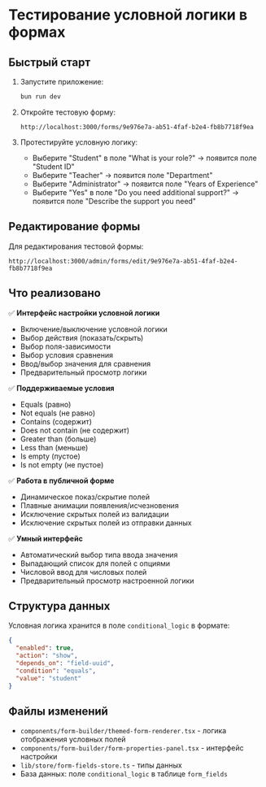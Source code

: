 # Тестирование условной логики в формах

## Быстрый старт

1. Запустите приложение:
   ```bash
   bun run dev
   ```

2. Откройте тестовую форму:
   ```
   http://localhost:3000/forms/9e976e7a-ab51-4faf-b2e4-fb8b7718f9ea
   ```

3. Протестируйте условную логику:
   - Выберите "Student" в поле "What is your role?" → появится поле "Student ID"
   - Выберите "Teacher" → появится поле "Department"
   - Выберите "Administrator" → появится поле "Years of Experience"
   - Выберите "Yes" в поле "Do you need additional support?" → появится поле "Describe the support you need"

## Редактирование формы

Для редактирования тестовой формы:
```
http://localhost:3000/admin/forms/edit/9e976e7a-ab51-4faf-b2e4-fb8b7718f9ea
```

## Что реализовано

✅ **Интерфейс настройки условной логики**
- Включение/выключение условной логики
- Выбор действия (показать/скрыть)
- Выбор поля-зависимости
- Выбор условия сравнения
- Ввод/выбор значения для сравнения
- Предварительный просмотр логики

✅ **Поддерживаемые условия**
- Equals (равно)
- Not equals (не равно)
- Contains (содержит)
- Does not contain (не содержит)
- Greater than (больше)
- Less than (меньше)
- Is empty (пустое)
- Is not empty (не пустое)

✅ **Работа в публичной форме**
- Динамическое показ/скрытие полей
- Плавные анимации появления/исчезновения
- Исключение скрытых полей из валидации
- Исключение скрытых полей из отправки данных

✅ **Умный интерфейс**
- Автоматический выбор типа ввода значения
- Выпадающий список для полей с опциями
- Числовой ввод для числовых полей
- Предварительный просмотр настроенной логики

## Структура данных

Условная логика хранится в поле `conditional_logic` в формате:
```json
{
  "enabled": true,
  "action": "show",
  "depends_on": "field-uuid",
  "condition": "equals",
  "value": "student"
}
```

## Файлы изменений

- `components/form-builder/themed-form-renderer.tsx` - логика отображения условных полей
- `components/form-builder/form-properties-panel.tsx` - интерфейс настройки
- `lib/store/form-fields-store.ts` - типы данных
- База данных: поле `conditional_logic` в таблице `form_fields` 